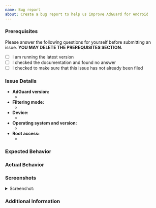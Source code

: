 ```yaml
---
name: Bug report
about: Create a bug report to help us improve AdGuard for Android
---
```


### Prerequisites

Please answer the following questions for yourself before submitting an issue. **YOU MAY DELETE THE PREREQUISITES SECTION.**

- [ ] I am running the latest version
- [ ] I checked the documentation and found no answer
- [ ] I checked to make sure that this issue has not already been filed

### Issue Details

<!--- Please include all relevant details about the environment you experienced the bug in -->

- **AdGuard version:**
  - <!-- (e.g. v3.2.1) -->
- **Filtering mode:**
  - <!-- (e.g. Local VPN / HTTP Proxy (Auto/Manual)) -->
- **Device:**
  - <!-- (e.g. Google Pixel 3 XL) -->
- **Operating system and version:**
  - <!-- (e.g. Android 7.1.2) -->
- **Root access:**
  - <!-- (e.g. Yes / No) -->

### Expected Behavior

<!-- A clear and concise description of what you expected to happen. -->

### Actual Behavior

<!-- A clear and concise description of what actually happened. -->

### Screenshots

<!-- If applicable, add screenshots to help explain your problem. -->

<details><summary>Screenshot:</summary>

<!--- drag and drop, upload or paste your screenshot to this area-->

</details>

### Additional Information

<!-- Add any other context about the problem here. -->
